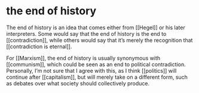 # the end of history

The end of history is an idea that comes either from [[Hegel]] or his later interpreters. Some would say that the end of history is the end to [[contradiction]], while others would say that it&rsquo;s merely the recognition that [[contradiction is eternal]].

For [[Marxism]], the end of history is usually synonymous with [[communism]], which could be seen as an end to political contradiction. Personally, I&rsquo;m not sure that I agree with this, as I think [[politics]] will continue after [[capitalism]], but will merely take on a different form, such as debates over what society should collectively produce.

